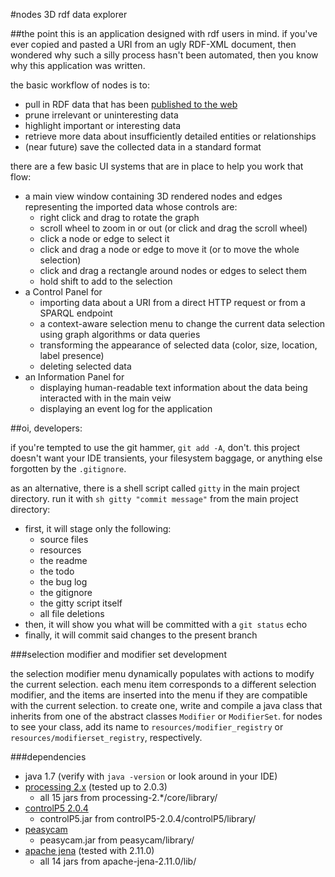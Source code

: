 #nodes
3D rdf data explorer

##the point
this is an application designed with rdf users in mind.
if you've ever copied and pasted a URI from an ugly RDF-XML document, then wondered why such a silly process hasn't been automated, then you know why this application was written.

the basic workflow of nodes is to:

- pull in RDF data that has been [published to the web](http://linkeddatabook.com/book)
- prune irrelevant or uninteresting data
- highlight important or interesting data
- retrieve more data about insufficiently detailed entities or relationships
- (near future) save the collected data in a standard format

there are a few basic UI systems that are in place to help you work that flow:

- a main view window containing 3D rendered nodes and edges representing the imported data whose controls are:
    - right click and drag to rotate the graph
    - scroll wheel to zoom in or out (or click and drag the scroll wheel)
    - click a node or edge to select it
    - click and drag a node or edge to move it (or to move the whole selection)
    - click and drag a rectangle around nodes or edges to select them
    - hold shift to add to the selection
- a Control Panel for
    - importing data about a URI from a direct HTTP request or from a SPARQL endpoint
    - a context-aware selection menu to change the current data selection using graph algorithms or data queries
    - transforming the appearance of selected data (color, size, location, label presence)
    - deleting selected data
- an Information Panel for
    - displaying human-readable text information about the data being interacted with in the main veiw
    - displaying an event log for the application


##oi, developers:

if you're tempted to use the git hammer, `git add -A`, don't.  this project doesn't want your IDE transients, your filesystem baggage, or anything else forgotten by the `.gitignore`.

as an alternative, there is a shell script called `gitty` in the main project directory.  run it with `sh gitty "commit message"` from the main project directory:

- first, it will stage only the following:
    - source files
    - resources
    - the readme
    - the todo
    - the bug log
    - the gitignore
    - the gitty script itself
    - all file deletions
- then, it will show you what will be committed with a `git status` echo
- finally, it will commit said changes to the present branch

###selection modifier and modifier set development

the selection modifier menu dynamically populates with actions to modify the current selection.
each menu item corresponds to a different selection modifier, and the items are inserted into the menu if they are compatible with the current selection.
to create one, write and compile a java class that inherits from one of the abstract classes `Modifier` or `ModifierSet`.
for nodes to see your class, add its name to `resources/modifier_registry` or `resources/modifierset_registry`, respectively.

###dependencies

- java 1.7 (verify with `java -version` or look around in your IDE)
- [processing 2.x](https://processing.org/download/) (tested up to 2.0.3)
    - all 15 jars from processing-2.\*/core/library/
- [controlP5 2.0.4](http://code.google.com/p/controlp5/downloads/list)
    - controlP5.jar from controlP5-2.0.4/controlP5/library/
- [peasycam](https://github.com/jeffg2k/peasycam/blob/master/distribution/peasycam.zip?raw=true)
    - peasycam.jar from peasycam/library/
- [apache jena](http://www.apache.org/dist/jena/binaries/) (tested with 2.11.0)
    - all 14 jars from apache-jena-2.11.0/lib/

